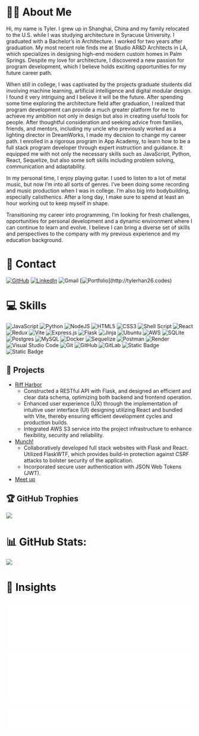
# 👨‍🚀 About Me

<p>Hi, my name is Tyler. I grew up in Shanghai, China and my family relocated to the U.S. while I was studying architecture in Syracuse University. I graduated with a Bachelor’s in Architecture. I worked for two years after graduation. My most recent role finds me at Studio AR&D Architects in LA, which specializes in designing high-end modern custom homes in Palm Springs. Despite my love for architecture, I discovered a new passion for program development, which I believe holds exciting opportunities for my future career path.</p>

<p>When still in college, I was captivated by the  projects graduate students did involving machine learning, artificial intelligence and digital modular design. I found it very intriguing and I believe it will be the future. After spending some time exploring the architecture field after graduation, I realized that program development can provide a much greater platform for me to achieve my ambition not only in design but also in creating useful tools for people. After thoughtful consideration and seeking advice from families, friends, and mentors, including my uncle who previously worked as a lighting director in DreamWorks, I made my decision to change my career path. I enrolled in a rigorous program in App Academy, to learn how to be a full stack program developer through expert instruction and guidance. It equipped me with not only the necessary skills such as JavaScript, Python, React, Sequelize, but also some soft skills including problem solving, communication and adaptability.</p>

<p>In my personal time, I enjoy playing guitar. I used to listen to a lot of metal music, but now I’m into all sorts of genres. I’ve been doing some recording and music production when I was in college. I’m also big into bodybuilding, especially calisthenics. After a long day, I make sure to spend at least an hour working out to keep myself in shape.</p>

<p>Transitioning my career into programming, I’m looking for fresh challenges, opportunities for personal development and a dynamic environment where I can continue to learn and evolve. I believe I can bring a diverse set of skills and perspectives to the company with my previous experience and my education background.</p>

# 📲 Contact
[![GitHub](https://img.shields.io/badge/GitHub-black?logo=github&logoColor=white)](https://github.com/TylerHan1226)
[![LinkedIn](https://img.shields.io/badge/linkedin-%230077B5.svg?logo=linkedin&logoColor=black)](https://www.linkedin.com/in/yucheng-han-2a3684254/)
![Gmail](https://img.shields.io/badge/tylerhan1226@gmail.com-red?logo=gmail&logoColor=black)
[![Portfolio](https://img.shields.io/badge/Portfolio-%23000000.svg?)](http://tylerhan26.codes)


# 💻 Skills


![JavaScript](https://img.shields.io/badge/javascript-%23323330.svg?logo=javascript&logoColor=%23F7DF1E)
![Python](https://img.shields.io/badge/python-3670A0?logo=python&logoColor=ffdd54)
![NodeJS](https://img.shields.io/badge/node.js-6DA55F?logo=node.js&logoColor=white)
![HTML5](https://img.shields.io/badge/html5-%23E34F26.svg?logo=html5&logoColor=white)
![CSS3](https://img.shields.io/badge/css3-%231572B6.svg?logo=css3&logoColor=white)
![Shell Script](https://img.shields.io/badge/shell_script-%23121011.svg?logo=gnu-bash&logoColor=white)
![React](https://img.shields.io/badge/react-%2320232a.svg?logo=react&logoColor=%2361DAFB)
![Redux](https://img.shields.io/badge/redux-%23593d88.svg?logo=redux&logoColor=white)
![Vite](https://img.shields.io/badge/vite-%23646CFF.svg?logo=vite&logoColor=white)
![Express.js](https://img.shields.io/badge/express.js-%23404d59.svg?logo=express&logoColor=%2361DAFB)
![Flask](https://img.shields.io/badge/flask-%23000.svg?logo=flask&logoColor=white)
![Jinja](https://img.shields.io/badge/jinja-white.svg?logo=jinja&logoColor=black)
![Ubuntu](https://img.shields.io/badge/Ubuntu-E95420?logo=ubuntu&logoColor=white)
![AWS](https://img.shields.io/badge/AWS-%23FF9900.svg?logo=amazon-aws&logoColor=white)
![SQLite](https://img.shields.io/badge/sqlite-%2307405e.svg?logo=sqlite&logoColor=white)
![Postgres](https://img.shields.io/badge/postgres-%23316192.svg?logo=postgresql&logoColor=white)
![MySQL](https://img.shields.io/badge/mysql-4479A1.svg?logo=mysql&logoColor=white)
![Docker](https://img.shields.io/badge/docker-%230db7ed.svg?logo=docker&logoColor=white)
![Sequelize](https://img.shields.io/badge/Sequelize-52B0E7?logo=Sequelize&logoColor=white)
![Postman](https://img.shields.io/badge/Postman-FF6C37?logo=postman&logoColor=white)
![Render](https://img.shields.io/badge/Render-%46E3B7.svg?logo=render&logoColor=white)
![Visual Studio Code](https://img.shields.io/badge/Visual%20Studio%20Code-0078d7.svg?logo=visual-studio-code&logoColor=white)
![Git](https://img.shields.io/badge/git-%23F05033.svg?logo=git&logoColor=white)
![GitHub](https://img.shields.io/badge/github-%23121011.svg?logo=github&logoColor=white)
![GitLab](https://img.shields.io/badge/gitlab-%23181717.svg?logo=gitlab&logoColor=white)
![Static Badge](https://img.shields.io/badge/chai-green?logo=chai&logoColor=white)
![Static Badge](https://img.shields.io/badge/SQLAlchemy-white?logo=sqlalchemy&logoColor=blue)

## 🚀 Projects
- [Riff Harbor](https://riff-harbor.onrender.com/)
  - Constructed a RESTful API with Flask, and designed an efficient and clear data schema, optimizing both backend and frontend operation.
  - Enhanced user experience (UX) through the implementation of intuitive user interface (UI) designing utilizing React and bundled with Vite, thereby ensuring efficient development cycles and production builds.
  - Integrated AWS S3 service into the project infrastructure to enhance flexibility, security and reliability.
- [Munch!](https://aa-munch.onrender.com/)
  - Collaboratively developed full stack websites with Flask and React. Utilized FlaskWTF, which provides build-in protection against CSRF attacks to bolster security of the application.
  - Incorporated secure user authentication with JSON Web Tokens (JWT).
- [Meet up](https://aa-project-meet-up-tyler.onrender.com/)

## 🏆 GitHub Trophies
![](https://github-profile-trophy.vercel.app/?username=haolam05&theme=radical&no-frame=false&no-bg=true&margin-w=4)

# 📊 GitHub Stats:
![](https://github-readme-stats.vercel.app/api?username=tylerhan1226&theme=dark&hide_border=false&include_all_commits=false&count_private=true)<br/>

# 🔎 Insights
<img src="https://github.com/lowlighter/metrics/blob/examples/metrics.plugin.languages.recent.svg" alt="">
<img src="https://github.com/lowlighter/metrics/blob/examples/metrics.plugin.languages.indepth.svg" alt="">
<img src="https://github.com/lowlighter/metrics/blob/examples/metrics.plugin.languages.details.svg" alt="">

